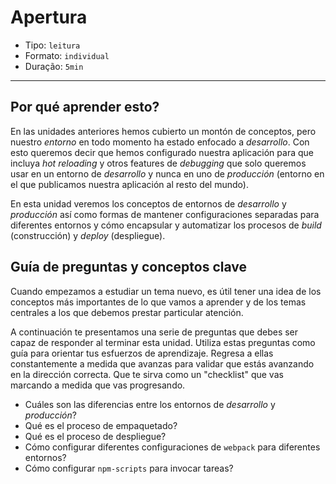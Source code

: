 # Apertura

* Tipo: `leitura`
* Formato: `individual`
* Duração: `5min`

***

## Por qué aprender esto?

En las unidades anteriores hemos cubierto un montón de conceptos, pero nuestro
_entorno_ en todo momento ha estado enfocado a _desarrollo_. Con esto queremos
decir que hemos configurado nuestra aplicación para que incluya _hot reloading_
y otros features de _debugging_ que solo queremos usar en un entorno de
_desarrollo_ y nunca en uno de _producción_ (entorno en el que publicamos
nuestra aplicación al resto del mundo).

En esta unidad veremos los conceptos de entornos de _desarrollo_ y _producción_
así como formas de mantener configuraciones separadas para diferentes entornos
y cómo encapsular y automatizar los procesos de _build_ (construcción) y
_deploy_ (despliegue).

## Guía de preguntas y conceptos clave

Cuando empezamos a estudiar un tema nuevo, es útil tener una idea de los
conceptos más importantes de lo que vamos a aprender y de los temas centrales
a los que debemos prestar particular atención.

A continuación te presentamos una serie de preguntas que debes ser capaz de
responder al terminar esta unidad. Utiliza estas preguntas como guía para
orientar tus esfuerzos de aprendizaje. Regresa a ellas constantemente a medida
que avanzas para validar que estás avanzando en la dirección correcta. Que te
sirva como un "checklist" que vas marcando a medida que vas progresando.

* Cuáles son las diferencias entre los entornos de _desarrollo_ y _producción_?
* Qué es el proceso de empaquetado?
* Qué es el proceso de despliegue?
* Cómo configurar diferentes configuraciones de `webpack` para diferentes
  entornos?
* Cómo configurar `npm-scripts` para invocar tareas?
